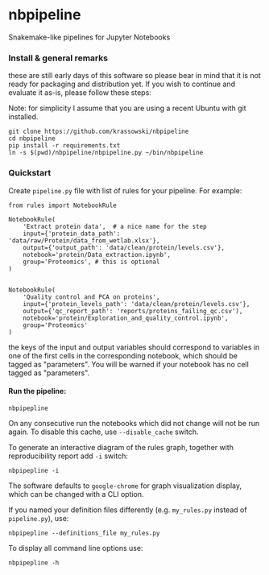 # nbpipeline
Snakemake-like pipelines for Jupyter Notebooks

### Install & general remarks

these are still early days of this software so please bear in mind that it is not ready for packaging and distribution yet.
If you wish to continue and evaluate it as-is, please follow these steps:

Note: for simplicity I assume that you are using a recent Ubuntu with git installed.

```
git clone https://github.com/krassowski/nbpipeline
cd nbpipeline
pip install -r requirements.txt
ln -s $(pwd)/nbpipeline/nbpipeline.py ~/bin/nbpipeline
```

### Quickstart

Create `pipeline.py` file with list of rules for your pipeline. For example:

```
from rules import NotebookRule

NotebookRule(
    'Extract protein data',  # a nice name for the step
    input={'protein_data_path': 'data/raw/Protein/data_from_wetlab.xlsx'},
    output={'output_path': 'data/clean/protein/levels.csv'},
    notebook='protein/Data_extraction.ipynb',
    group='Proteomics', # this is optional
)


NotebookRule(
    'Quality control and PCA on proteins',
    input={'protein_levels_path': 'data/clean/protein/levels.csv'},
    output={'qc_report_path': 'reports/proteins_failing_qc.csv'),
    notebook='protein/Exploration_and_quality_control.ipynb',
    group='Proteomics'
)
```

the keys of the input and output variables should correspond to variables in one of the first cells
in the corresponding notebook, which should be tagged as "parameters".
You will be warned if your notebook has no cell tagged as "parameters".

#### Run the pipeline:

```
nbpipepline
```

On any consecutive run the notebooks which did not change will not be run again.
To disable this cache, use `--disable_cache` switch.

To generate an interactive diagram of the rules graph, together with reproducibility report add `-i` switch:

```
nbpipepline -i
```

The software defaults to `google-chrome` for graph visualization display, which can be changed with a CLI option.

If you named your definition files differently (e.g. `my_rules.py` instead of `pipeline.py`), use:

```
nbpipepline --definitions_file my_rules.py
```


To display all command line options use:

```
nbpipepline -h
```

